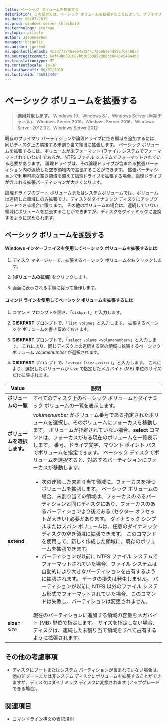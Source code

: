 ```yaml
---
title: ベーシック ボリュームを拡張する
description: この記事では、ベーシック ボリュームを拡張することによって、プライマリ パーティションや論理ドライブの領域を追加する方法について説明します。
ms.date: 06/07/2019
ms.prod: windows-server-threshold
ms.technology: storage
ms.topic: article
author: JasonGerend
manager: brianlic
ms.author: jgerend
ms.openlocfilehash: 4cad773746ae64a2244178be83e4d59c7c44b6a7
ms.sourcegitcommit: 6ef4986391607bb28593852d06cc6645e548a4b3
ms.translationtype: MT
ms.contentlocale: ja-JP
ms.lasthandoff: 06/07/2019
ms.locfileid: "66812440"
---
```

# <a name="extend-a-basic-volume"></a>ベーシック ボリュームを拡張する

> **適用対象します。** Windows 10、Windows 8.1、Windows Server (半期チャネル)、Windows Server 2019、Windows Server 2016、Windows Server 2012 R2、Windows Server 2012

既存のプライマリ パーティションや論理ドライブに空き領域を追加するには、同じディスク上の隣接する未割り当て領域に拡張します。 ベーシック ボリュームを拡張するには、ボリュームが未フォーマット (ファイル システムでフォーマットされていない) であるか、NTFS ファイル システムでフォーマットされている必要があります。 論理ドライブは、その論理ドライブが含まれる拡張パーティション内の連続した空き領域内で拡張することができます。 拡張パーティションで利用可能な空き領域を超えて論理ドライブを拡張する場合、論理ドライブが含まれる拡張パーティションが大きくなります。

論理ドライブのブート ボリュームまたはシステムボリュームでは、ボリュームは連続した領域にのみ拡張でき、ディスクをダイナミック ディスクにアップグレードできる場合に限ります。 その他のボリュームの場合は、連続していない領域にボリュームを拡張することができますが、ディスクをダイナミックに変換するように求められます。

## <a name="extending-a-basic-volume"></a>ベーシック ボリュームを拡張する

#### <a name="to-extend-a-basic-volume-using-the-windows-interface"></a>Windows インターフェイスを使用してベーシック ボリュームを拡張するには

1. ディスク マネージャーで、拡張するベーシック ボリュームを右クリックします。

2. **[ボリュームの拡張]** をクリックします。

3. 画面に表示される手順に従って操作します。

#### <a name="to-extend-a-basic-volume-using-a-command-line"></a>コマンド ラインを使用してベーシック ボリュームを拡張するには

1. コマンド プロンプトを開き、「`diskpart`」と入力します。

2. **DISKPART** プロンプトで、「`list volume`」と入力します。 拡張するベーシック ボリュームを書き留めておきます。

3. **DISKPART** プロンプトで、「`select volume <volumenumber>`」と入力します。 これにより、同じディスク上の連続する空の領域に拡張するベーシック ボリューム *volumenumber* が選択されます。

4. **DISKPART** プロンプトで、「`extend [size=<size>]`」と入力します。 これにより、選択したボリュームが *size* で指定したメガバイト (MB) 単位のサイズだけ拡張されます。

| Value | 説明 |
| --- | --- |
| **ボリュームの一覧** | すべてのディスク上のベーシック ボリュームとダイナミック ボリュームの一覧を表示します。 |
| **ボリュームを選択します。** | <em>volumenumber</em> がボリューム番号である指定されたボリュームを選択し、そのボリュームにフォーカスを移動します。 ボリュームが指定されていない場合、**select** コマンドは、フォーカスがある現在のボリュームを一覧表示します。 番号、ドライブ文字、マウント ポイント パスでボリュームを指定できます。 ベーシック ディスクでボリュームを選択すると、対応するパーティションにフォーカスが移動します。 |
| **extend** | <ul><li>次の連続した未割り当て領域に、フォーカスを持つボリュームを拡張します。 ベーシック ボリュームの場合、未割り当ての領域は、フォーカスのあるパーティションと同じディスクにあり、フォーカスのあるパーティションより後である (セクター オフセットが大きい) 必要があります。 ダイナミック シンプルまたはスパン ボリュームは、任意のダイナミック ディスクの空き領域に拡張できます。 このコマンドを使用して、新しく作成した領域に、既存のボリュームを拡張できます。</li ><li>パーティションが以前に NTFS ファイル システムでフォーマットされていた場合、ファイル システムは自動的により大きなパーティションを占有するように拡張されます。 データの損失は発生しません。 パーティションが以前に NTFS 以外のファイル システム形式でフォーマットされていた場合、このコマンドは失敗し、パーティションは変更されません。</li></ul> |
| **size=** <em>size</em> | 現在のパーティションに追加する領域の容量をメガバイト (MB) 単位で指定します。 サイズを指定しない場合、ディスクは、連続した未割り当て領域をすべて占有するように拡張されます。 |

## <a name="additional-considerations"></a>その他の考慮事項

-   ディスクにブートまたはシステム パーティションが含まれていない場合は、他の非ブートまたは非システム ディスクにボリュームを拡張することができますが、ディスクはダイナミック ディスクに変換されます (アップグレードできる場合)。

## <a name="see-also"></a>関連項目

-   [コマンドライン構文の表記規則](https://technet.microsoft.com/library/cc742449(v=ws.11).aspx)
